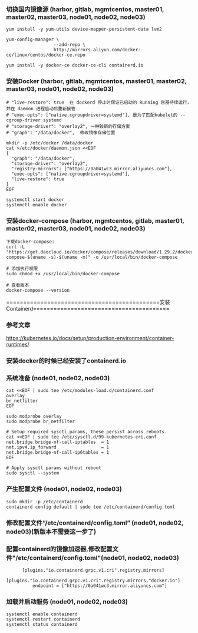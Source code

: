 ### 切换国内镜像源 (harbor, gitlab, mgmtcentos, master01, master02, master03, node01, node02, node03)
```shell script
yum install -y yum-utils device-mapper-persistent-data lvm2

yum-config-manager \
                  --add-repo \
                  http://mirrors.aliyun.com/docker-ce/linux/centos/docker-ce.repo

yum install -y docker-ce docker-ce-cli containerd.io

```

### 安装Docker (harbor, gitlab, mgmtcentos, master01, master02, master03, node01, node02, node03)
```shell script
# "live-restore": true  在 dockerd 停止时保证已启动的 Running 容器持续运行，并在 daemon 进程启动后重新接管
# "exec-opts": ["native.cgroupdriver=systemd"], 是为了匹配kubelet的 --cgroup-driver systemd 
# "storage-driver": "overlay2", 一种较新的存储方案
# "graph": "/data/docker",  修改镜像存储位置

mkdir -p /etc/docker /data/docker
cat >/etc/docker/daemon.json <<EOF
{
  "graph": "/data/docker", 
  "storage-driver": "overlay2",
  "registry-mirrors": ["https://0a041wc3.mirror.aliyuncs.com"],
  "exec-opts": ["native.cgroupdriver=systemd"],
  "live-restore": true
}
EOF

systemctl start docker
systemctl enable docker

```

### 安装docker-compose (harbor, mgmtcentos, gitlab, master01, master02, master03, node01, node02, node03)
```shell
下载docker-compose:
curl -L "https://get.daocloud.io/docker/compose/releases/download/1.29.2/docker-compose-$(uname -s)-$(uname -m)" -o /usr/local/bin/docker-compose

# 添加执行权限
sudo chmod +x /usr/local/bin/docker-compose

# 查看版本
docker-compose --version

```


=============================================安装Containerd========================================
### 参考文章
https://kubernetes.io/docs/setup/production-environment/container-runtimes/

### 安装docker的时候已经安装了containerd.io

### 系统准备 (node01, node02, node03)
```shell
cat <<EOF | sudo tee /etc/modules-load.d/containerd.conf
overlay
br_netfilter
EOF

sudo modprobe overlay
sudo modprobe br_netfilter

# Setup required sysctl params, these persist across reboots.
cat <<EOF | sudo tee /etc/sysctl.d/99-kubernetes-cri.conf
net.bridge.bridge-nf-call-iptables  = 1
net.ipv4.ip_forward                 = 1
net.bridge.bridge-nf-call-ip6tables = 1
EOF

# Apply sysctl params without reboot
sudo sysctl --system

```

### 产生配置文件  (node01, node02, node03)
```shell
sudo mkdir -p /etc/containerd
containerd config default | sudo tee /etc/containerd/config.toml

```
### 修改配置文件“/etc/containerd/config.toml” (node01, node02, node03)(新版本不需要这一步了)

[//]: # (vi /etc/containerd/config.toml)

[//]: # ()
[//]: # ([plugins."io.containerd.grpc.v1.cri".containerd.runtimes.runc])

[//]: # (  ...)

[//]: # (  [plugins."io.containerd.grpc.v1.cri".containerd.runtimes.runc.options])

[//]: # (    SystemdCgroup = true # 添加此内容)

### 配置containerd的镜像加速器,修改配置文件"/etc/containerd/config.toml"(node01, node02, node03)
```
      [plugins."io.containerd.grpc.v1.cri".registry.mirrors]
        [plugins."io.containerd.grpc.v1.cri".registry.mirrors."docker.io"]
          endpoint = ["https://0a041wc3.mirror.aliyuncs.com"]
```
### 加载并启动服务 (node01, node02, node03)
```shell
systemctl enable containerd
systemctl restart containerd
systemctl status containerd

```